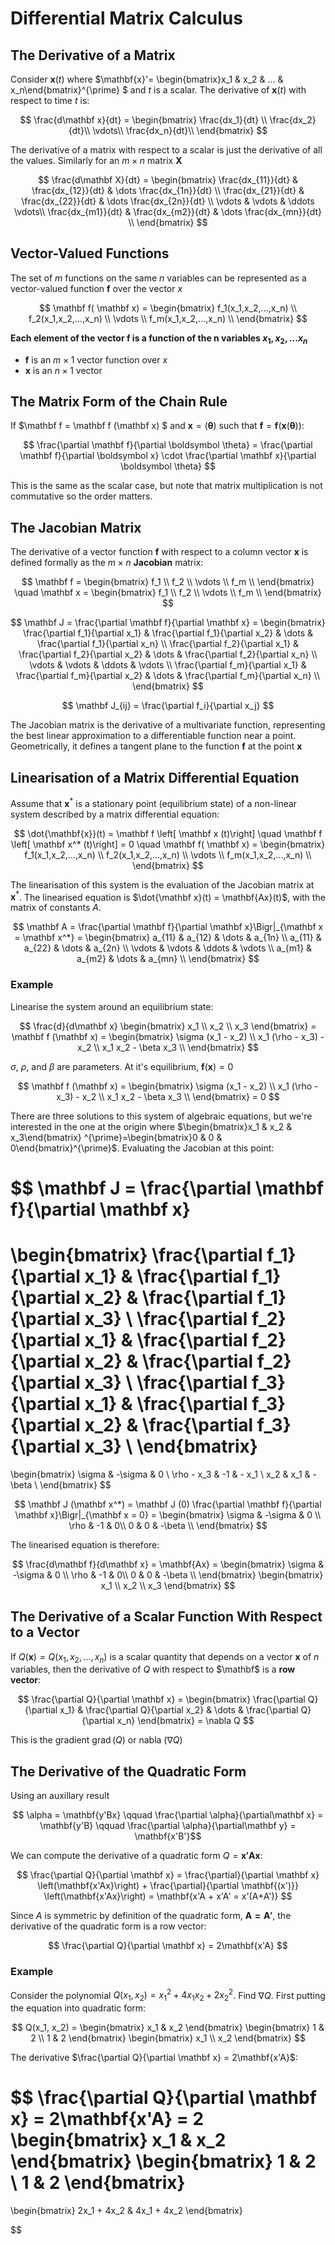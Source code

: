 # Differential Matrix Calculus

## The Derivative of a Matrix

Consider $\mathbf{x}(t)$ where $\mathbf{x}'= \begin{bmatrix}x_1 & x_2 & ... & x_n\end{bmatrix}^{\prime} $ and $t$ is a scalar. The derivative of $\mathbf{x}(t)$ with respect to time $t$ is:

$$
\frac{d\mathbf x}{dt} =
\begin{bmatrix}
\frac{dx_1}{dt} \\
\frac{dx_2}{dt}\\
\vdots\\
\frac{dx_n}{dt}\\
\end{bmatrix}
$$

The derivative of a matrix with respect to a scalar is just the derivative of all the values. Similarly for an $m \times n$ matrix $\mathbf X$

$$
\frac{d\mathbf X}{dt} =
\begin{bmatrix}
\frac{dx_{11}}{dt} & \frac{dx_{12}}{dt}  & \dots \frac{dx_{1n}}{dt} \\
\frac{dx_{21}}{dt} & \frac{dx_{22}}{dt}  & \dots \frac{dx_{2n}}{dt} \\
\vdots & \vdots  & \ddots \vdots\\
\frac{dx_{m1}}{dt} & \frac{dx_{m2}}{dt}  & \dots \frac{dx_{mn}}{dt} \\
\end{bmatrix}
$$

## Vector-Valued Functions

The set of $m$ functions on the same $n$ variables can be represented as a vector-valued function $\mathbf f$ over the vector $x$

$$
\mathbf f( \mathbf x) =
\begin{bmatrix}
f_1(x_1,x_2,...,x_n) \\
f_2(x_1,x_2,...,x_n) \\
\vdots \\
f_m(x_1,x_2,...,x_n) \\
\end{bmatrix}
$$

**Each element of the vector $\mathbf f$ is a function of the $\mathbf n$ variables $x_1,x_2,...x_n$**

- $\mathbf f$ is an $m \times 1$ vector function over $x$
- $\mathbf x$ is an $n \times 1$ vector

## The Matrix Form of the Chain Rule

If $\mathbf f = \mathbf f (\mathbf x) $ and $\mathbf x = ( \boldsymbol \theta )$ such that $\mathbf f = \mathbf f( \mathbf x (\boldsymbol \theta ))$:

$$
\frac{\partial \mathbf f}{\partial \boldsymbol \theta} = \frac{\partial \mathbf f}{\partial \boldsymbol x} \cdot \frac{\partial \mathbf x}{\partial \boldsymbol \theta}
$$

This is the same as the scalar case, but note that matrix multiplication is not commutative so the order matters.

## The Jacobian Matrix

The derivative of a vector function $\mathbf f$ with respect to a column vector $\mathbf x$ is defined formally as the $m \times n$ **Jacobian** matrix:

$$
\mathbf f =
\begin{bmatrix}
f_1 \\
f_2 \\
\vdots \\
f_m \\
\end{bmatrix}
\quad
\mathbf x =
\begin{bmatrix}
f_1 \\
f_2 \\
\vdots \\
f_m \\
\end{bmatrix}
$$

$$
\mathbf J =
\frac{\partial \mathbf f}{\partial \mathbf x} =
\begin{bmatrix}
\frac{\partial f_1}{\partial x_1} & \frac{\partial f_1}{\partial x_2} & \dots & \frac{\partial f_1}{\partial x_n} \\
\frac{\partial f_2}{\partial x_1} & \frac{\partial f_2}{\partial x_2} & \dots & \frac{\partial f_2}{\partial x_n} \\
\vdots & \vdots & \ddots & \vdots \\
\frac{\partial f_m}{\partial x_1} & \frac{\partial f_m}{\partial x_2} & \dots & \frac{\partial f_m}{\partial x_n} \\
\end{bmatrix}
$$

$$
\mathbf J_{ij} = \frac{\partial  f_i}{\partial  x_j}
$$

The Jacobian matrix is the derivative of a multivariate function, representing the best linear approximation to a differentiable function near a point. Geometrically, it defines a tangent plane to the function $\mathbf f$ at the point $\mathbf x$

## Linearisation of a Matrix Differential Equation

Assume that $\mathbf x^{*}$ is a stationary point (equilibrium state) of a non-linear system described by a matrix differential equation:

$$
\dot{\mathbf{x}}(t) = \mathbf f \left[ \mathbf x (t)\right] \quad \mathbf f \left[ \mathbf x^* (t)\right] = 0 \quad
\mathbf f( \mathbf x) =
\begin{bmatrix}
f_1(x_1,x_2,...,x_n) \\
f_2(x_1,x_2,...,x_n) \\
\vdots \\
f_m(x_1,x_2,...,x_n) \\
\end{bmatrix}
$$

The linearisation of this system is the evaluation of the Jacobian matrix at $\mathbf x^*$. The linearised equation is $\dot{\mathbf x}(t) = \mathbf{Ax}(t)$, with the matrix of constants $A$.

$$
\mathbf A = \frac{\partial \mathbf f}{\partial \mathbf x}\Bigr|_{\mathbf x = \mathbf x^*} =
\begin{bmatrix}
a_{11} & a_{12} & \dots & a_{1n} \\
a_{11} & a_{22} & \dots & a_{2n} \\
\vdots & \vdots & \ddots & \vdots \\
a_{m1} & a_{m2} & \dots & a_{mn} \\
\end{bmatrix}
$$

### Example

Linearise the system around an equilibrium state:

$$
\frac{d}{d\mathbf x}
\begin{bmatrix}
x_1 \\ x_2 \\ x_3
\end{bmatrix}
= \mathbf f (\mathbf x) =
\begin{bmatrix}
\sigma (x_1 - x_2) \\
x_1 (\rho - x_3) - x_2 \\
x_1 x_2 - \beta x_3 \\
\end{bmatrix}
$$

$\sigma$, $\rho$, and $\beta$ are parameters. At it's equilibrium, $\mathbf f (\mathbf x) =0$

$$
\mathbf f (\mathbf x) =
\begin{bmatrix}
\sigma (x_1 - x_2) \\
x_1 (\rho - x_3) - x_2 \\
x_1 x_2 - \beta x_3 \\
\end{bmatrix} = 0
$$

There are three solutions to this system of algebraic equations, but we're interested in the one at the origin where $\begin{bmatrix}x_1 & x_2 & x_3\end{bmatrix} ^{\prime}=\begin{bmatrix}0 & 0 & 0\end{bmatrix}^{\prime}$. Evaluating the Jacobian at this point:

$$
\mathbf J =
\frac{\partial \mathbf f}{\partial \mathbf x}
=
\begin{bmatrix}
\frac{\partial f_1}{\partial x_1} & \frac{\partial f_1}{\partial x_2} & \frac{\partial f_1}{\partial x_3} \\
\frac{\partial f_2}{\partial x_1} & \frac{\partial f_2}{\partial x_2} & \frac{\partial f_2}{\partial x_3} \\
\frac{\partial f_3}{\partial x_1} & \frac{\partial f_3}{\partial x_2} & \frac{\partial f_3}{\partial x_3} \\
\end{bmatrix}
=
\begin{bmatrix}
\sigma & -\sigma & 0 \\
\rho - x_3 & -1 & - x_1 \\
x_2 & x_1 & -\beta \\
\end{bmatrix}
$$

$$
\mathbf J (\mathbf x^*) = \mathbf J (0)
\frac{\partial \mathbf f}{\partial \mathbf x}\Bigr|_{\mathbf x = 0} =
\begin{bmatrix}
\sigma & -\sigma & 0 \\
\rho  & -1 & 0\\
0 & 0 & -\beta \\
\end{bmatrix}
$$

The linearised equation is therefore:

$$
\frac{d\mathbf f}{d\mathbf x} = \mathbf{Ax} =
\begin{bmatrix}
\sigma & -\sigma & 0 \\
\rho  & -1 & 0\\
0 & 0 & -\beta \\
\end{bmatrix}
\begin{bmatrix}
x_1 \\ x_2 \\ x_3
\end{bmatrix}
$$

## The Derivative of a Scalar Function With Respect to a Vector

If $Q(\mathbf x) = Q(x_1, x_2, ..., x_n)$ is a scalar quantity that depends on a vector $\mathbf x$ of $n$ variables, then the derivative of $Q$ with respect to $\mathbf$ is a **row vector**:

$$
\frac{\partial Q}{\partial \mathbf x} =
\begin{bmatrix}
\frac{\partial Q}{\partial x_1} &
\frac{\partial Q}{\partial x_2} &
\dots &
\frac{\partial Q}{\partial x_n}
\end{bmatrix} = \nabla Q
$$

This is the gradient $\operatorname{grad}(Q)$ or nabla ($\nabla Q$)

## The Derivative of the Quadratic Form

Using an auxillary result

$$ \alpha = \mathbf{y'Bx} \qquad \frac{\partial \alpha}{\partial\mathbf x} = \mathbf{y'B} \qquad \frac{\partial \alpha}{\partial\mathbf y} = \mathbf{x'B'}$$

We can compute the derivative of a quadratic form $Q = \mathbf{x'Ax}$:

$$
\frac{\partial Q}{\partial \mathbf x} =
\frac{\partial}{\partial \mathbf x} \left(\mathbf{x'Ax}\right) + \frac{\partial}{\partial \mathbf{(x')}} \left(\mathbf{x'Ax}\right)
= \mathbf{x'A + x'A' = x'(A+A')}
$$

Since $A$ is symmetric by definition of the quadratic form, $\mathbf{A = A'}$, the derivative of the quadratic form is a row vector:

$$
\frac{\partial Q}{\partial \mathbf x} = 2\mathbf{x'A}
$$

### Example

Consider the polynomial $Q(x_1,x_2) = x_1^2 + 4x_1 x_2 + 2x_2^2$. Find $\nabla Q$. First putting the equation into quadratic form:

$$
Q(x_1, x_2) =
\begin{bmatrix}
x_1 & x_2
\end{bmatrix}
\begin{bmatrix}
1 & 2 \\ 1 & 2
\end{bmatrix}
\begin{bmatrix}
x_1 \\ x_2
\end{bmatrix}
$$

The derivative $\frac{\partial Q}{\partial \mathbf x} = 2\mathbf{x'A}$:

$$
\frac{\partial Q}{\partial \mathbf x} = 2\mathbf{x'A} = 2
\begin{bmatrix}
x_1 & x_2
\end{bmatrix}
\begin{bmatrix}
1 & 2 \\ 1 & 2
\end{bmatrix}
=
\begin{bmatrix}
2x_1 + 4x_2 & 4x_1 + 4x_2
\end{bmatrix}


$$
